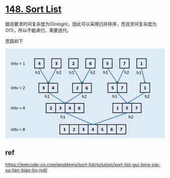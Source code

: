# [148. Sort List](https://leetcode.com/problems/sort-list/)

题目要求时间复杂度为$O(nlogn)$，因此可以采用归并排序，而且空间复杂度为$O(1)$，所以不能递归，需要迭代。

思路如下

![Picture1.png](assets/c1d5347aa56648afdec22372ee0ed13cf4c25347bd2bb9727b09327ce04360c2-Picture1.png)

## ref

https://leetcode-cn.com/problems/sort-list/solution/sort-list-gui-bing-pai-xu-lian-biao-by-jyd/